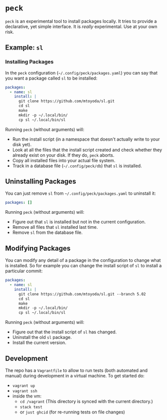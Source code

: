 # `peck`

`peck` is an experimental tool to install packages locally.
It tries to provide a declarative, yet simple interface.
It is _really_ experimental.
Use at your own risk.

## Example: `sl`

### Installing Packages

In the `peck` configuration (`~/.config/peck/packages.yaml`) you can say that you want a package called `sl` to be installed:

```yaml
packages:
  - name: sl
    install: |
      git clone https://github.com/mtoyoda/sl.git
      cd sl
      make
      mkdir -p ~/.local/bin/
      cp sl ~/.local/bin/sl
```

Running `peck` (without arguments) will:

- Run the install script (in a namespace that doesn't actually write to your disk yet).
- Look at all the files that the install script created and check whether they already exist on your disk. If they do, `peck` aborts.
- Copy all installed files into your actual file system.
- Track in a database file (`~/.config/peck/db`) that `sl` is installed.

## Uninstalling Packages

You can just remove `sl` from `~/.config/peck/packages.yaml` to uninstall it:

```yaml
packages: []
```

Running `peck` (without arguments) will:

- Figure out that `sl` is installed but not in the current configuration.
- Remove all files that `sl` installed last time.
- Remove `sl` from the database file.

## Modifying Packages

You can modify any detail of a package in the configuration to change what is installed. So for example you can change the install script of `sl` to install a particular commit:

```yaml
packages:
  - name: sl
    install: |
      git clone https://github.com/mtoyoda/sl.git --branch 5.02
      cd sl
      make
      mkdir -p ~/.local/bin/
      cp sl ~/.local/bin/sl
```

Running `peck` (without arguments) will:

- Figure out that the install script of `sl` has changed.
- Uninstall the old `sl` package.
- Install the current version.

## Development

The repo has a `Vagrantfile` to allow to run tests (both automated and manual) during development in a virtual machine.
To get started do:

- `vagrant up`
- `vagrant ssh`
- inside the vm:
  - `cd /vagrant` (This directory is synced with the current directory.)
  - `stack test`
  - or `just ghcid` (for re-running tests on file changes)
